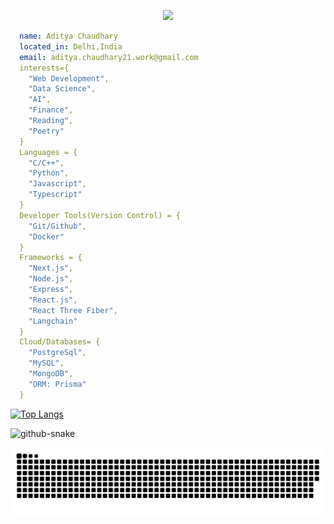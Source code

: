 <p align="center">
  <img src="https://capsule-render.vercel.app/api?type=slice&color=auto&height=150&section=header&text=Hey%20There!&fontSize=70" />
</p>

<!--
**Katsuya21/Katsuya21** is a ✨ _special_ ✨ repository because its `README.md` (this file) appears on your GitHub profile.

![Katsuya's GitHub stats](https://github-readme-stats.vercel.app/api?username=Katsuya21&show_icons=true&theme=radical)
Here are some ideas to get you started:

- 🔭 I’m currently working on ...
- 🌱 I’m currently learning ...
- 👯 I’m looking to collaborate on ...
- 🤔 I’m looking for help with ...
- 💬 Ask me about ...
- 📫 How to reach me: ...
- 😄 Pronouns: ...
- ⚡ Fun fact: ...
-->

```yaml
  name: Aditya Chaudhary
  located_in: Delhi,India
  email: aditya.chaudhary21.work@gmail.com
  interests={
    "Web Development",
    "Data Science",
    "AI",
    "Finance",
    "Reading",
    "Poetry"
  }
  Languages = {
    "C/C++",
    "Python",
    "Javascript",
    "Typescript"
  }
  Developer Tools(Version Control) = {
    "Git/Github",
    "Docker"
  }
  Frameworks = {
    "Next.js",
    "Node.js",
    "Express",
    "React.js",
    "React Three Fiber",
    "Langchain"
  }
  Cloud/Databases= {
    "PostgreSql",
    "MySQL",
    "MongoDB",
    "ORM: Prisma"
  }
```
<p align="center">

  [![Top Langs](https://github-readme-stats.vercel.app/api/top-langs/?username=Katsuya21&layout=donut-vertical)](https://github.com/anuraghazra/github-readme-stats)
</p>

<picture>
  <source media="(prefers-color-scheme: dark)" srcset="github-snake-dark.svg" />
  <source media="(prefers-color-scheme: light)" srcset="github-snake.svg" />
  <img alt="github-snake" src="github-snake.svg" />
</picture>


  ![Snake animation](https://github.com/Katsuya21/Katsuya21/blob/output/github-contribution-grid-snake.svg)

